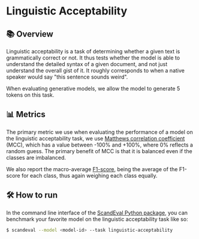 # Linguistic Acceptability

## 📚 Overview

Linguistic acceptability is a task of determining whether a given text is grammatically
correct or not. It thus tests whether the model is able to understand the detailed
syntax of a given document, and not just understand the overall gist of it. It roughly
corresponds to when a native speaker would say "this sentence sounds weird".

When evaluating generative models, we allow the model to generate 5 tokens on this task.


## 📊 Metrics

The primary metric we use when evaluating the performance of a model on the linguistic
acceptability task, we use [Matthews correlation
coefficient](https://en.wikipedia.org/wiki/Matthews_correlation_coefficient) (MCC),
which has a value between -100% and +100%, where 0% reflects a random guess. The primary
benefit of MCC is that it is balanced even if the classes are imbalanced.

We also report the macro-average [F1-score](https://en.wikipedia.org/wiki/F1_score),
being the average of the F1-score for each class, thus again weighing each class
equally.


## 🛠️ How to run

In the command line interface of the [ScandEval Python package](/python-package.md), you
can benchmark your favorite model on the linguistic acceptability task like so:

```bash
$ scandeval --model <model-id> --task linguistic-acceptability
```
